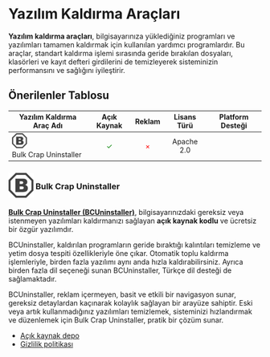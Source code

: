 <!-- NOTLAR 
 - Tablo eklemeyi unutmayın 
 - Uygun görseller eklemeyi unutmayın.
 - İçerik kuralları ve ekleme yapmak sayfalarını ziyaret edebilirsiniz -->

# Yazılım Kaldırma Araçları

**Yazılım kaldırma araçları**, bilgisayarınıza yüklediğiniz programları ve yazılımları tamamen kaldırmak için kullanılan yardımcı programlardır.
Bu araçlar, standart kaldırma işlemi sırasında geride bırakılan dosyaları, klasörleri ve kayıt defteri girdilerini de temizleyerek sisteminizin performansını ve sağlığını iyileştirir.

## Önerilenler Tablosu

| Yazılım Kaldırma Araç Adı | Açık Kaynak | Reklam  | Lisans Türü | Platform Desteği |
|--------------------------|:-----------:|:-------:|:-----------:|:----------------:|
| <span style="display: inline-block; vertical-align: middle;"><img src="docs/images/bulk-crap-uninstaller-icon.png" alt="bulkcrap" style="width: 30px; height: 30px;"> </span> <span style="display: inline-block; vertical-align: middle;"> Bulk Crap Uninstaller </span> | <span style="color: green;">✓</span> | <span style="color: red;">×</span> | Apache 2.0  | <i class="fa-brands fa-windows"> |

### <span style="display: inline-block; vertical-align: middle;"><img src="docs/images/bulk-crap-uninstaller-icon.png" alt="bulkcrap" style="width: 50px; height: 50px;"> </span> <span style="display: inline-block; vertical-align: middle;"> Bulk Crap Uninstaller

[**Bulk Crap Uninstaller (BCUninstaller)**](https://www.bcuninstaller.com/), bilgisayarınızdaki gereksiz veya istenmeyen yazılımları kaldırmanızı sağlayan **açık kaynak kodlu** ve ücretsiz bir özgür yazılımdır.

BCUninstaller, kaldırılan programların geride bıraktığı kalıntıları temizleme ve yetim dosya tespiti özellikleriyle öne çıkar. Otomatik toplu kaldırma işlemleriyle, birden fazla yazılımı aynı anda hızla kaldırabilirsiniz. Ayrıca birden fazla dil seçeneği sunan BCUninstaller, Türkçe dil desteği de sağlamaktadır.

BCUninstaller, reklam içermeyen, basit ve etkili bir navigasyon sunar, gereksiz detaylardan kaçınarak kolaylık sağlayan bir arayüze sahiptir. Eski veya artık kullanmadığınız yazılımları temizlemek, sisteminizi hızlandırmak ve düzenlemek için Bulk Crap Uninstaller, pratik bir çözüm sunar.

- [Açık kaynak depo](https://github.com/Klocman/Bulk-Crap-Uninstaller)
- [Gizlilik politikası](https://github.com/Klocman/Bulk-Crap-Uninstaller/blob/master/PrivacyPolicy.txt)
